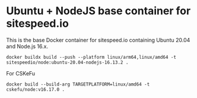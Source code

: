 # Ubuntu + NodeJS base container for sitespeed.io

This is the base Docker container for sitespeed.io containing Ubuntu 20.04 and Node.js 16.x.

```
docker buildx build --push --platform linux/arm64,linux/amd64 -t sitespeedio/node:ubuntu-20.04-nodejs-16.13.2 . 

```

For CSKeFu

```
docker build --build-arg TARGETPLATFORM=linux/amd64 -t cskefu/node:v16.17.0 .
```

